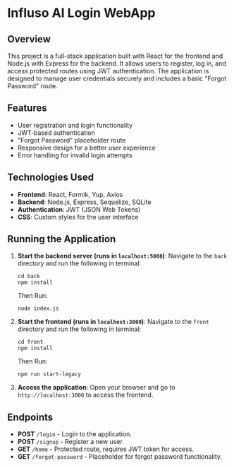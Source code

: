 # Influso AI Login WebApp

## Overview

This project is a full-stack application built with React for the frontend and Node.js with Express for the backend. It allows users to register, log in, and access protected routes using JWT authentication. The application is designed to manage user credentials securely and includes a basic "Forgot Password" route.

## Features

- User registration and login functionality
- JWT-based authentication
- "Forgot Password" placeholder route
- Responsive design for a better user experience
- Error handling for invalid login attempts

## Technologies Used

- **Frontend**: React, Formik, Yup, Axios
- **Backend**: Node.js, Express, Sequelize, SQLite
- **Authentication**: JWT (JSON Web Tokens)
- **CSS**: Custom styles for the user interface

## Running the Application

1. **Start the backend server (runs in `localhost:5000`)**:
   Navigate to the `back` directory and run the following in terminal:
   ```
   cd back
   npm install
   ```
   Then Run:
   ```
   node index.js
   ```

3. **Start the frontend (runs in `localhost:3000`)**:
   Navigate to the `front` directory and run the following in terminal:

   ```
   cd front
   npm install
   ```
   Then Run:
   ```
   npm run start-legacy
   ```
   
5. **Access the application**:
   Open your browser and go to `http://localhost:3000` to access the frontend.

## Endpoints

- **POST** `/login` - Login to the application.
- **POST** `/signup` - Register a new user.
- **GET** `/home` - Protected route, requires JWT token for access.
- **GET** `/forgot-password` - Placeholder for forgot password functionality.
